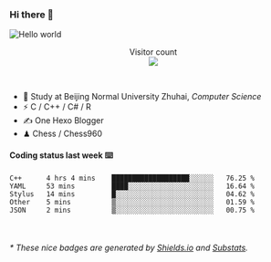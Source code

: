 ### Hi there 👋


<img src="https://raw.githubusercontent.com/sagar-viradiya/sagar-viradiya/master/resources/banner.png" alt="Hello world">
<p align="center"> 
  Visitor count<br/>
  <img src="https://profile-counter.glitch.me/youszoe/count.svg" />
</p>

<br/>


- 🍻  Study at Beijing Normal University Zhuhai, _Computer Science_
- ⚡  C / C++ / C# / R
- ✍️  One Hexo Blogger
- ♟  Chess / Chess960 


#### Coding status last week ⌨️

<!--START_SECTION:waka-->
```text
C++      4 hrs 4 mins    ███████████████████░░░░░░   76.25 % 
YAML     53 mins         ████░░░░░░░░░░░░░░░░░░░░░   16.64 % 
Stylus   14 mins         █░░░░░░░░░░░░░░░░░░░░░░░░   04.62 % 
Other    5 mins          ▒░░░░░░░░░░░░░░░░░░░░░░░░   01.59 % 
JSON     2 mins          ▒░░░░░░░░░░░░░░░░░░░░░░░░   00.75 % 
```
<!--END_SECTION:waka-->

<br/>

<center><img src="http://ghchart.rshah.org/409ba5/yousazoe" alt="" /></center>


<h6>* These nice badges are generated by <a href="https://shields.io/">Shields.io</a> and <a href="https://github.com/spencerwooo/Substats">Substats</a>.</h6>

